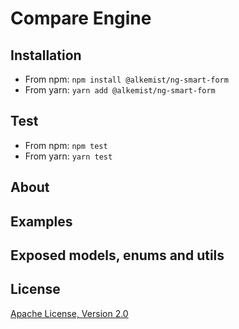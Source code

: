 # Compare Engine

## Installation

* From npm: `npm install @alkemist/ng-smart-form`
* From yarn: `yarn add @alkemist/ng-smart-form`

## Test

* From npm: `npm test`
* From yarn: `yarn test`

## About

## Examples

## Exposed models, enums and utils

## License

[Apache License, Version 2.0](http://www.apache.org/licenses/LICENSE-2.0.html)